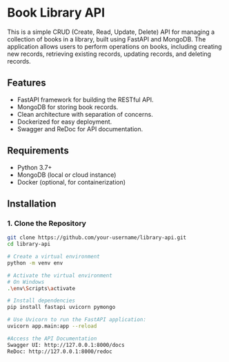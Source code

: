 # Book Library API

This is a simple CRUD (Create, Read, Update, Delete) API for managing a collection of books in a library, built using FastAPI and MongoDB. The application allows users to perform operations on books, including creating new records, retrieving existing records, updating records, and deleting records.

## Features

- FastAPI framework for building the RESTful API.
- MongoDB for storing book records.
- Clean architecture with separation of concerns.
- Dockerized for easy deployment.
- Swagger and ReDoc for API documentation.

## Requirements

- Python 3.7+
- MongoDB (local or cloud instance)
- Docker (optional, for containerization)

## Installation

### 1. Clone the Repository

```bash
git clone https://github.com/your-username/library-api.git
cd library-api

# Create a virtual environment
python -m venv env

# Activate the virtual environment
# On Windows
.\env\Scripts\activate

# Install dependencies
pip install fastapi uvicorn pymongo

# Use Uvicorn to run the FastAPI application:
uvicorn app.main:app --reload

#Access the API Documentation
Swagger UI: http://127.0.0.1:8000/docs
ReDoc: http://127.0.0.1:8000/redoc



